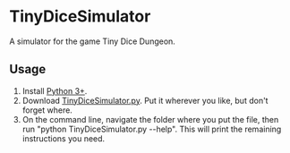 TinyDiceSimulator
=================

A simulator for the game Tiny Dice Dungeon.

Usage
-----

1. Install [Python 3+](https://www.python.org/download).
2. Download [TinyDiceSimulator.py](https://github.com/player-03/TinyDiceSimulator/raw/master/TinyDice.py). Put it wherever you like, but don't forget where.
3. On the command line, navigate the folder where you put the file, then run "python TinyDiceSimulator.py --help". This will print the remaining instructions you need.
